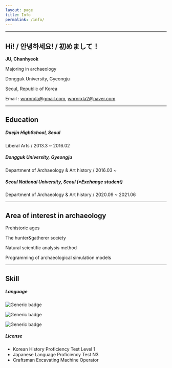```yaml
---
layout: page
title: Info
permalink: /info/
---
```


------

## Hi! / 안녕하세요! / 初めまして！

**JU, Chanhyeok**<br>

Majoring in archaeology<br>

Dongguk University, Gyeongju<br>

Seoul, Republic of Korea<br>

Email : <wnrnrxla@gmail.com>, <wnrnrxla2@naver.com>

------

## Education

##### Daejin HighSchool, Seoul<br>

Liberal Arts / 2013.3 ~ 2016.02<br>

##### Dongguk University, Gyeongju<br>

Department of Archaeology & Art history / 2016.03 ~<br>

##### Seoul National University, Seoul (*Exchange student)<br>

Department of Archaeology & Art history / 2020.09 ~ 2021.06

------

## Area of interest in archaeology

Prehistoric ages<br>

The hunter&gatherer society<br>

Natural scientific analysis method<br>

Programming of archaeological simulation models

------

## Skill

##### Language

![Generic badge](https://img.shields.io/badge/Language-Python-green.svg)

![Generic badge](https://img.shields.io/badge/Language-R-red.svg)

![Generic badge](https://img.shields.io/badge/Language-C-blue.svg)



##### License

- Korean History Proficiency Test Level 1
- Japanese Language Proficiency Test N3
- Craftsman Excavating Machine Operator